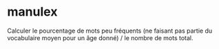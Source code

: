 # manulex
Calculer le pourcentage de mots peu fréquents (ne faisant pas partie du vocabulaire moyen pour un âge donné) / le nombre de mots total.
